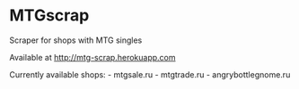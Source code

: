 # MTGscrap
Scraper for shops with MTG singles

Available at http://mtg-scrap.herokuapp.com

Currently available shops:
    - mtgsale.ru
    - mtgtrade.ru
    - angrybottlegnome.ru
